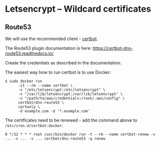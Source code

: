 Letsencrypt – Wildcard certificates
===================================

Route53
-------

We will use the recommended client - [certbot](https://certbot.eff.org/).

The Route53 plugin documentation is here: https://certbot-dns-route53.readthedocs.io/

Create the credentials as described in the documentation.

The easiest way how to run certbot is to use Docker:

```shell
$ sudo docker run 
      -it --rm --name certbot \
      -v "/etc/letsencrypt:/etc/letsencrypt" \
      -v "/var/lib/letsencrypt:/var/lib/letsencrypt" \
      -v "/path/to/aws/credentials:/root/.aws/config" \
      certbot/dns-route53 \
      certonly \
      -d example.com -d '*.example.com'
```

The certificates need to be renewed - add the command above to `/etc/cron.d/certbot-docker`: 

```
0 */12 * * * root /usr/bin/docker run -t --rm --name certbot-renew -v ... -v ... -v ... certbot/dns-route53 -q renew
```

